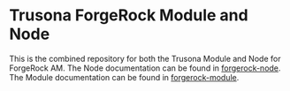 # Trusona ForgeRock Module and Node

This is the combined repository for both the Trusona Module and Node for ForgeRock AM. The Node documentation can be found in [forgerock-node](./forgerock-node/README.md). The Module documentation can be found in [forgerock-module](./forgerock-module/README.md).